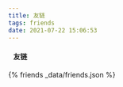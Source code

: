 ```yaml
---
title: 友链
tags: friends
date: 2021-07-22 15:06:53
---
```

#### &nbsp;&nbsp;&nbsp;友链

{% friends _data/friends.json %}
